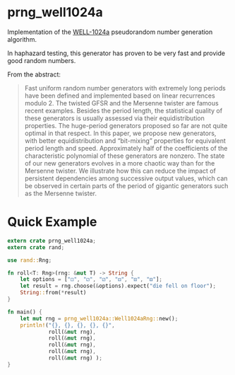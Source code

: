 # prng_well1024a

Implementation of the [WELL-1024a](http://www.iro.umontreal.ca/~panneton/WELLRNG.html) pseudorandom number generation algorithm.

In haphazard testing, this generator has proven to be very fast
and provide good random numbers.

From the abstract:

> Fast uniform random number generators with extremely long periods
> have been defined and implemented based on linear recurrences modulo
> 2. The twisted GFSR and the Mersenne twister are famous recent
> examples. Besides the period length, the statistical quality of
> these generators is usually assessed via their equidistribution
> properties. The huge-period generators proposed so far are not quite
> optimal in that respect. In this paper, we propose new generators,
> with better equidistribution and “bit-mixing” properties for
> equivalent period length and speed. Approximately half of the
> coefficients of the characteristic polynomial of these generators
> are nonzero. The state of our new generators evolves in a more
> chaotic way than for the Mersenne twister. We illustrate how this
> can reduce the impact of persistent dependencies among successive
> output values, which can be observed in certain parts of the period
> of gigantic generators such as the Mersenne twister.

# Quick Example

```rust
extern crate prng_well1024a;
extern crate rand;

use rand::Rng;

fn roll<T: Rng>(rng: &mut T) -> String {
    let options = ["⚀", "⚁", "⚂", "⚃", "⚄", "⚅"];
    let result = rng.choose(&options).expect("die fell on floor");
    String::from(*result)
}

fn main() {
    let mut rng = prng_well1024a::Well1024aRng::new();
    println!("{}, {}, {}, {}, {}",
             roll(&mut rng),
             roll(&mut rng),
             roll(&mut rng),
             roll(&mut rng),
             roll(&mut rng) );
}
```
